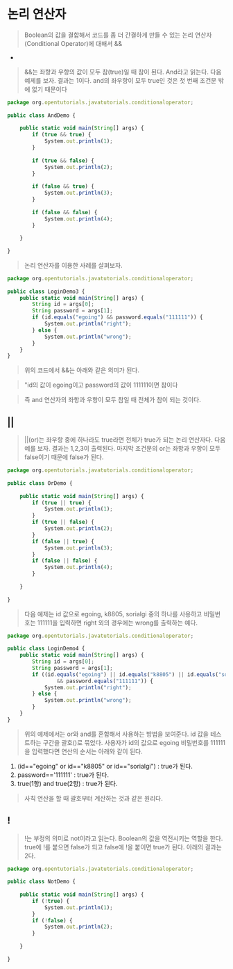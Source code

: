논리 연산자
=
> Boolean의 값을 결합해서 코드를 좀 더 간결하게 만들 수 있는 논리 연산자(Conditional Operator)에 대해서 
&&
-
> &&는 좌항과 우항의 값이 모두 참(true)일 때 참이 된다. And라고 읽는다. 다음 예제를 보자. 결과는 1이다. and의 좌우항이 모두 true인 것은 첫 번째 조건문 밖에 없기 때문이다
```javascript
package org.opentutorials.javatutorials.conditionaloperator;
 
public class AndDemo {
 
    public static void main(String[] args) {
        if (true && true) {
            System.out.println(1);
        }
 
        if (true && false) {
            System.out.println(2);
        }
 
        if (false && true) {
            System.out.println(3);
        }
 
        if (false && false) {
            System.out.println(4);
        }
 
    }
 
}
```
> 논리 연산자를 이용한 사례를 살펴보자.
```javascript
package org.opentutorials.javatutorials.conditionaloperator;
 
public class LoginDemo3 {
    public static void main(String[] args) {
        String id = args[0];
        String password = args[1];
        if (id.equals("egoing") && password.equals("111111")) {
            System.out.println("right");
        } else {
            System.out.println("wrong");
        }
    }
}
```
> 위의 코드에서 &&는 아래와 같은 의미가 된다.

> "id의 값이 egoing이고 password의 값이 111111이면 참이다

> 즉 and 연산자의 좌항과 우항이 모두 참일 때 전체가 참이 되는 것이다.

||
-
> ||(or)는 좌우항 중에 하나라도 true라면 전체가 true가 되는 논리 연산자다. 다음 예를 보자. 결과는 1,2,3이 출력된다. 마지막 조건문의 or는 좌항과 우항이 모두 false이기 때문에 false가 된다. 
```javascript
package org.opentutorials.javatutorials.conditionaloperator;
 
public class OrDemo {
 
    public static void main(String[] args) {
        if (true || true) {
            System.out.println(1);
        }
        if (true || false) {
            System.out.println(2);
        }
        if (false || true) {
            System.out.println(3);
        }
        if (false || false) {
            System.out.println(4);
        }
 
    }
 
}
```
> 다음 예제는 id 값으로 egoing, k8805, sorialgi 중의 하나를 사용하고 비밀번호는 111111을 입력하면 right 외의 경우에는 wrong를 출력하는 예다.
```javascript
package org.opentutorials.javatutorials.conditionaloperator;
 
public class LoginDemo4 {
    public static void main(String[] args) {
        String id = args[0];
        String password = args[1];
        if ((id.equals("egoing") || id.equals("k8805") || id.equals("sorialgi"))
                && password.equals("111111")) {
            System.out.println("right");
        } else {
            System.out.println("wrong");
        }
    }
}
```
> 위의 예제에서는 or와 and를 혼합해서 사용하는 방법을 보여준다. id 값을 테스트하는 구간을 괄호()로 묶었다. 사용자가 id의 값으로 egoing 비밀번호를 111111을 입력했다면 연산의 순서는 아래와 같이 된다.

1. (id=="egoing" or id=="k8805" or id=="sorialgi") : true가 된다.
2. password=='111111' : true가 된다.
3. true(1항) and true(2항) : true가 된다.

> 사칙 연산을 할 때 괄호부터 계산하는 것과 같은 원리다.

!
-
> !는 부정의 의미로 not이라고 읽는다. Boolean의 값을 역전시키는 역할을 한다. true에 !를 붙으면 false가 되고 false에 !을 붙이면 true가 된다. 아래의 결과는 2다.
```javascript
package org.opentutorials.javatutorials.conditionaloperator;
 
public class NotDemo {
 
    public static void main(String[] args) {
        if (!true) {
            System.out.println(1);
        }
        if (!false) {
            System.out.println(2);
        }
 
    }
 
}
```
